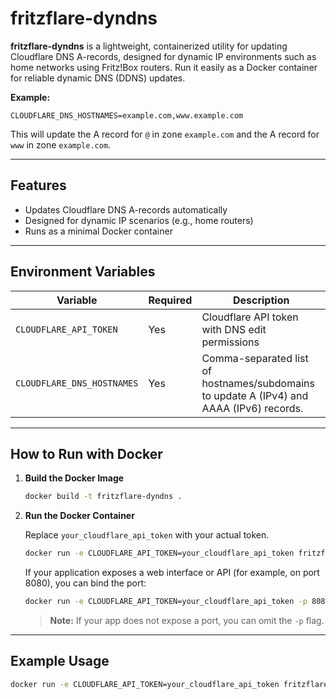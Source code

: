 # fritzflare-dyndns

**fritzflare-dyndns** is a lightweight, containerized utility for updating Cloudflare DNS A-records, designed for dynamic IP environments such as home networks using Fritz!Box routers. Run it easily as a Docker container for reliable dynamic DNS (DDNS) updates.

**Example:**

```
CLOUDFLARE_DNS_HOSTNAMES=example.com,www.example.com
```
This will update the A record for `@` in zone `example.com` and the A record for `www` in zone `example.com`.

---

## Features

- Updates Cloudflare DNS A-records automatically
- Designed for dynamic IP scenarios (e.g., home routers)
- Runs as a minimal Docker container

---

## Environment Variables

| Variable                | Required | Description                                                        |
|-------------------------|----------|--------------------------------------------------------------------|
| `CLOUDFLARE_API_TOKEN`  | Yes      | Cloudflare API token with DNS edit permissions                     |
| `CLOUDFLARE_DNS_HOSTNAMES` | Yes      | Comma-separated list of hostnames/subdomains to update A (IPv4) and AAAA (IPv6) records.  |

---

## How to Run with Docker

1. **Build the Docker Image**

   ```bash
   docker build -t fritzflare-dyndns .
   ```

2. **Run the Docker Container**

   Replace `your_cloudflare_api_token` with your actual token.

   ```bash
   docker run -e CLOUDFLARE_API_TOKEN=your_cloudflare_api_token fritzflare-dyndns
   ```

   If your application exposes a web interface or API (for example, on port 8080), you can bind the port:

   ```bash
   docker run -e CLOUDFLARE_API_TOKEN=your_cloudflare_api_token -p 8080:8080 fritzflare-dyndns
   ```

   > **Note:** If your app does not expose a port, you can omit the `-p` flag.

---

## Example Usage

```bash
docker run -e CLOUDFLARE_API_TOKEN=your_cloudflare_api_token fritzflare-dyndns
```